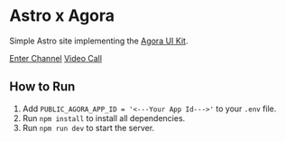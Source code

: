 # Astro x Agora
Simple Astro site implementing the [Agora UI Kit](https://docs.agora.io/en/video-calling/get-started/get-started-uikit?platform=web).

[Enter Channel](assets/landing.png)
[Video Call](assets/videocall.png)

## How to Run
1. Add `PUBLIC_AGORA_APP_ID = '<---Your App Id--->'` to your `.env` file.
2. Run `npm install` to install all dependencies.
3. Run `npm run dev` to start the server.


